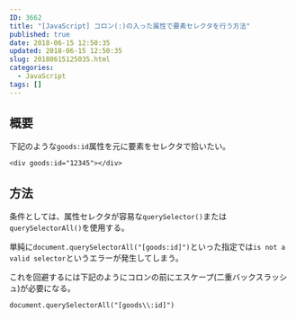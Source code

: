 ```yaml
---
ID: 3662
title: "[JavaScript] コロン(:)の入った属性で要素セレクタを行う方法"
published: true
date: 2018-06-15 12:50:35
updated: 2018-06-15 12:50:35
slug: 20180615125035.html
categories:
  - JavaScript
tags: []
---
```


## 概要

下記のような`goods:id`属性を元に要素をセレクタで拾いたい。

```language-html
<div goods:id="12345"></div>
```

## 方法

条件としては、属性セレクタが容易な`querySelector()`または`querySelectorAll()`を使用する。

単純に`document.querySelectorAll("[goods:id]")`といった指定では`is not a valid selector`というエラーが発生してしまう。

これを回避するには下記のようにコロンの前にエスケープ(二重バックスラッシュ)が必要になる。

```language-js
document.querySelectorAll("[goods\\:id]")
```
